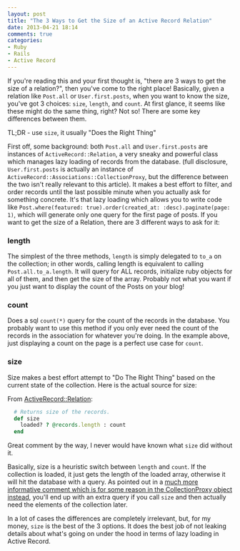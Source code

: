 ```yaml
---
layout: post
title: "The 3 Ways to Get the Size of an Active Record Relation"
date: 2013-04-21 18:14
comments: true
categories:
- Ruby
- Rails
- Active Record
---
```


If you're reading this and your first thought is, "there are 3 ways to get the size of a relation?", then
you've come to the right place! Basically, given a relation like `Post.all` or `User.first.posts`, when you
want to know the size, you've got 3 choices: `size`, `length`, and `count`.  At first glance, it seems like these
might do the same thing, right?  Not so!  There are some key differences between them.

<!-- more -->

TL;DR - use `size`, it usually "Does the Right Thing"

First off, some background: both `Post.all` and `User.first.posts` are instances of `ActiveRecord::Relation`,
a very sneaky and
powerful class which manages lazy loading of records from the database. (full disclosure, `User.first.posts` is
actually an instance of `ActiveRecord::Associations::CollectionProxy`, but the difference between the two isn't
really relevant to this article).  It makes a best effort to filter, and
order records until the last possible minute when you actually ask for something concrete.  It's that lazy loading
which allows you to write code like `Post.where(featured: true).order(created_at: :desc).paginate(page: 1)`, which
will generate only one query for the first page of posts.  If you want to get the size of a Relation, there are
3 different ways to ask for it:

### length
The simplest of the three methods, `length` is simply delegated to `to_a` on the collection; in other words, calling
length is equivalent to calling `Post.all.to_a.length`.  It will query for ALL records, initialize ruby objects for
all of them, and then get the size of the array.  Probably not what you want if you just want to display the count
of the Posts on your blog!

### count
Does a sql `count(*)` query for the count of the records in the database.  You probably want to use this method
if you only ever need the count of the records in the association for whatever you're doing.  In the example above,
just displaying a count on the page is a perfect use case for `count`.

### size
Size makes a best effort attempt to "Do The Right Thing" based on the current state of the collection.  Here is the
actual source for size:

From [ActiveRecord::Relation](https://github.com/rails/rails/blob/master/activerecord/lib/active_record/relation.rb#L205):
```ruby lib/active_record/relation.rb
  # Returns size of the records.
  def size
    loaded? ? @records.length : count
  end
```

Great comment by the way, I never would have known what `size` did without it.

Basically, size is a heuristic switch between `length` and `count`.  If the collection is loaded, it just
gets the length of the loaded array, otherwise it will hit the database with a query.  As pointed out in a
[much more informative comment which is for some reason in the CollectionProxy object instead](https://github.com/rails/rails/blob/master/activerecord/lib/active_record/associations/collection_proxy.rb#L677),
you'll end up with an extra query if you call `size` and then actually need the elements of the collection later.

In a lot of cases the differences are completely irrelevant, but, for my money, `size` is the best of the 3 options.
It does the best job of not leaking details about what's going on under the hood in terms of lazy loading in Active
Record.

